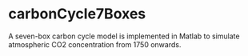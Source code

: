 # carbonCycle7Boxes
A seven-box carbon cycle model is implemented in Matlab to simulate atmospheric CO2 concentration from 1750 onwards.
